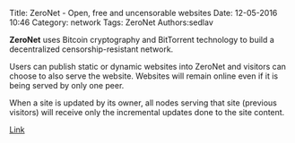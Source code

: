 Title: ZeroNet - Open, free and uncensorable websites
Date: 12-05-2016 10:46
Category: network
Tags: ZeroNet
Authors:sedlav

**ZeroNet** uses Bitcoin cryptography and BitTorrent technology to build a decentralized censorship-resistant network.

Users can publish static or dynamic websites into ZeroNet and visitors can choose to also serve the website. Websites will remain online even if it is being served by only one peer.

When a site is updated by its owner, all nodes serving that site (previous visitors) will receive only the incremental updates done to the site content.

[Link](https://zeronet.io/)
